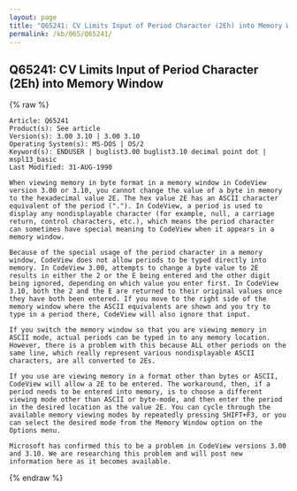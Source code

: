 ```yaml
---
layout: page
title: "Q65241: CV Limits Input of Period Character (2Eh) into Memory Window"
permalink: /kb/065/Q65241/
---
```


## Q65241: CV Limits Input of Period Character (2Eh) into Memory Window

{% raw %}

	Article: Q65241
	Product(s): See article
	Version(s): 3.00 3.10 | 3.00 3.10
	Operating System(s): MS-DOS | OS/2
	Keyword(s): ENDUSER | buglist3.00 buglist3.10 decimal point dot | mspl13_basic
	Last Modified: 31-AUG-1990
	
	When viewing memory in byte format in a memory window in CodeView
	version 3.00 or 3.10, you cannot change the value of a byte in memory
	to the hexadecimal value 2E. The hex value 2E has an ASCII character
	equivalent of the period ("."). In CodeView, a period is used to
	display any nondisplayable character (for example, null, a carriage
	return, control characters, etc.), which means the period character
	can sometimes have special meaning to CodeView when it appears in a
	memory window.
	
	Because of the special usage of the period character in a memory
	window, CodeView does not allow periods to be typed directly into
	memory. In CodeView 3.00, attempts to change a byte value to 2E
	results in either the 2 or the E being entered and the other digit
	being ignored, depending on which value you enter first. In CodeView
	3.10, both the 2 and the E are returned to their original values once
	they have both been entered. If you move to the right side of the
	memory window where the ASCII equivalents are shown and you try to
	type in a period there, CodeView will also ignore that input.
	
	If you switch the memory window so that you are viewing memory in
	ASCII mode, actual periods can be typed in to any memory location.
	However, there is a problem with this because ALL other periods on the
	same line, which really represent various nondisplayable ASCII
	characters, are all converted to 2Es.
	
	If you use are viewing memory in a format other than bytes or ASCII,
	CodeView will allow a 2E to be entered. The workaround, then, if a
	period needs to be entered into memory, is to choose a different
	viewing mode other than ASCII or byte-mode, and then enter the period
	in the desired location as the value 2E. You can cycle through the
	available memory viewing modes by repeatedly pressing SHIFT+F3, or you
	can select the desired mode from the Memory Window option on the
	Options menu.
	
	Microsoft has confirmed this to be a problem in CodeView versions 3.00
	and 3.10. We are researching this problem and will post new
	information here as it becomes available.

{% endraw %}
